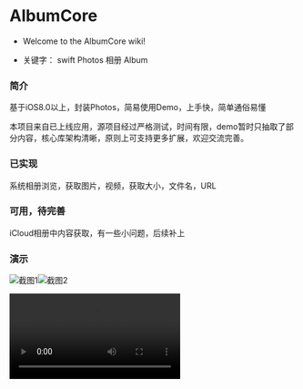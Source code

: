 # AlbumCore

- Welcome to the AlbumCore wiki!

- 关键字： swift Photos 相册 Album

### 简介

基于iOS8.0以上，封装Photos，简易使用Demo，上手快，简单通俗易懂

本项目来自已上线应用，源项目经过严格测试，时间有限，demo暂时只抽取了部分内容，核心库架构清晰，原则上可支持更多扩展，欢迎交流完善。

### 已实现

系统相册浏览，获取图片，视频，获取大小，文件名，URL

### 可用，待完善
iCloud相册中内容获取，有一些小问题，后续补上

### 演示
![截图1](https://github.com/eocleo/AlbumCore/blob/master/Introduction/QQ20170824-140737%402x.png)![截图2](https://github.com/eocleo/AlbumCore/blob/master/Introduction/QQ20170824-140718%402x.png)

![演示](https://github.com/eocleo/AlbumCore/blob/master/演示.mp4)
